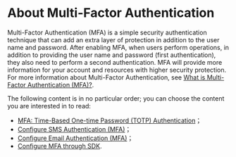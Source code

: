 # About Multi-Factor Authentication

<LastUpdated/>

Multi-Factor Authentication (MFA) is a simple security authentication technique that can add an extra layer of protection in addition to the user name and password. After enabling MFA, when users perform operations, in addition to providing the user name and password (first authentication), they also need to perform a second authentication. MFA will provide more information for your account and resources with higher security protection. For more information about Multi-Factor Authentication, see [What is Multi-Factor Authentication (MFA)?](/docs/en/concepts/mfa.md).

The following content is in no particular order; you can choose the content you are interested in to read:

- [MFA: Time-Based One-time Password (TOTP) Authentication](./totp.md)；
- [Configure SMS Authentication (MFA)](./sms.md)；
- [Configure Email Authentication (MFA)](./email-code.md)；
- [Configure MFA through SDK](./mfa-sdk.md).

